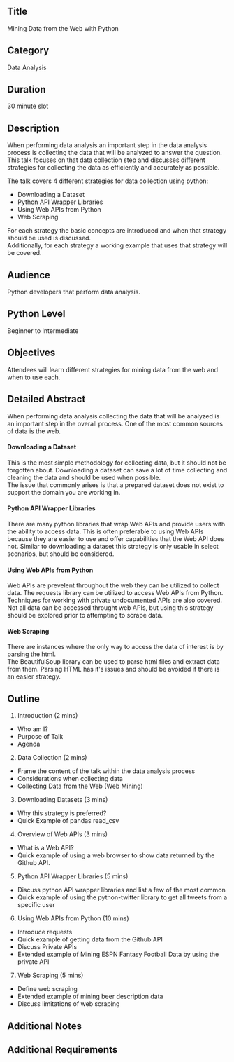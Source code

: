 ## Title
Mining Data from the Web with Python

## Category
Data Analysis

## Duration
30 minute slot

## Description
When performing data analysis an important step in the data analysis process is collecting the data that will be analyzed to answer the question.
This talk focuses on that data collection step and discusses different strategies for collecting the data as efficiently and accurately as possible.

The talk covers 4 different strategies for data collection using python:
- Downloading a Dataset
- Python API Wrapper Libraries
- Using Web APIs from Python
- Web Scraping

For each strategy the basic concepts are introduced and when that strategy should be used is discussed.  
Additionally, for each strategy a working example that uses that strategy will be covered. 

## Audience
Python developers that perform data analysis.

## Python Level
Beginner to Intermediate

## Objectives
Attendees will learn different strategies for mining data from the web and when to use each.

## Detailed Abstract
When performing data analysis collecting the data that will be analyzed is an important step in the overall process.
One of the most common sources of data is the web.

#### Downloading a Dataset
This is the most simple methodology for collecting data, but it should not be forgotten about.
Downloading a dataset can save a lot of time collecting and cleaning the data and should be used when possible.  
The issue that commonly arises is that a prepared dataset does not exist to support the domain you are working in.

#### Python API Wrapper Libraries
There are many python libraries that wrap Web APIs and provide users with the ability to access data.
This is often preferable to using Web APIs because they are easier to use and offer capabilities that the Web API does not.
Similar to downloading a dataset this strategy is only usable in select scenarios, but should be considered.

#### Using Web APIs from Python
Web APIs are prevelent throughout the web they can be utilized to collect data.
The requests library can be utilized to access Web APIs from Python.  
Techniques for working with private undocumented APIs are also covered.
Not all data can be accessed throught web APIs, but using this strategy should be explored prior to attempting to scrape data.

#### Web Scraping
There are instances where the only way to access the data of interest is by parsing the html.  
The BeautifulSoup library can be used to parse html files and extract data from them.
Parsing HTML has it's issues and should be avoided if there is an easier strategy. 

## Outline
1. Introduction (2 mins)
- Who am I?
- Purpose of Talk
- Agenda

2. Data Collection (2 mins)
- Frame the content of the talk within the data analysis process
- Considerations when collecting data
- Collecting Data from the Web (Web Mining)

3. Downloading Datasets (3 mins)
- Why this strategy is preferred?
- Quick Example of pandas read_csv

4. Overview of Web APIs (3 mins)
- What is a Web API?
- Quick example of using a web browser to show data returned by the Github API.

5. Python API Wrapper Libraries (5 mins)
- Discuss python API wrapper libraries and list a few of the most common
- Quick example of using the python-twitter library to get all tweets from a specific user

6. Using Web APIs from Python (10 mins)
- Introduce requests
- Quick example of getting data from the Github API
- Discuss Private APIs
- Extended example of Mining ESPN Fantasy Football Data by using the private API

7. Web Scraping (5 mins)
- Define web scraping
- Extended example of mining beer description data
- Discuss limitations of web scraping

## Additional Notes

## Additional Requirements
